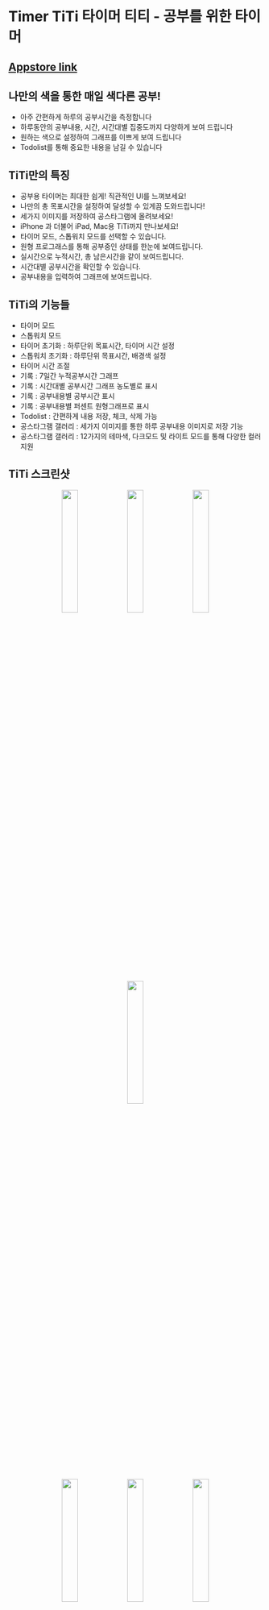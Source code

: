 # Timer TiTi 타이머 티티 - 공부를 위한 타이머
## [Appstore link](https://apps.apple.com/kr/app/titi-공부를-위한-타이머/id1519159240)

## 나만의 색을 통한 매일 색다른 공부!
* 아주 간편하게 하루의 공부시간을 측정합니다
* 하루동안의 공부내용, 시간, 시간대별 집중도까지 다양하게 보여 드립니다
* 원하는 색으로 설정하여 그래프를 이쁘게 보여 드립니다
* Todolist를 통해 중요한 내용을 남길 수 있습니다

## TiTi만의 특징
* 공부용 타이머는 최대한 쉽게! 직관적인 UI를 느껴보세요!
* 나만의 총 목표시간을 설정하여 달성할 수 있게끔 도와드립니다!
* 세가지 이미지를 저장하여 공스타그램에 올려보세요!
* iPhone 과 더불어 iPad, Mac용 TiTi까지 만나보세요!
* 타이머 모드, 스톱워치 모드를 선택할 수 있습니다.
* 원형 프로그래스를 통해 공부중인 상태를 한눈에 보여드립니다.
* 실시간으로 누적시간, 총 남은시간을 같이 보여드립니다.
* 시간대별 공부시간을 확인할 수 있습니다.
* 공부내용을 입력하여 그래프에 보여드립니다.


## TiTi의 기능들
* 타이머 모드
* 스톱워치 모드
* 타이머 초기화 : 하루단위 목표시간, 타이머 시간 설정
* 스톱워치 초기화 : 하루단위 목표시간, 배경색 설정
* 타이머 시간 조절
* 기록 : 7일간 누적공부시간 그래프
* 기록 : 시간대별 공부시간 그래프 농도별로 표시
* 기록 : 공부내용별 공부시간 표시
* 기록 : 공부내용별 퍼센트 원형그래프로 표시
* Todolist : 간편하게 내용 저장, 체크, 삭제 가능
* 공스타그램 갤러리 : 세가지 이미지를 통한 하루 공부내용 이미지로 저장 기능
* 공스타그램 갤러리 : 12가지의 테마색, 다크모드 및 라이트 모드를 통해 다양한 컬러 지원

## TiTi 스크린샷
<p align="center" width="100%">
<img width="25%" src = "https://user-images.githubusercontent.com/65349445/122640717-fb0ad980-d13b-11eb-9627-b1c063821d92.png">
<img width="25%" src = "https://user-images.githubusercontent.com/65349445/122640650-a8312200-d13b-11eb-8a53-12e0ed329c8f.png">
<img width="25%" src = "https://user-images.githubusercontent.com/65349445/122640729-0cec7c80-d13c-11eb-9c40-b69d5ab8b409.png">
<img width="25%" src = "https://user-images.githubusercontent.com/65349445/122640736-15dd4e00-d13c-11eb-9364-bccf36ac7e02.png">
</p>
<p align="center" width="100%">
<img width="25%" src = "https://user-images.githubusercontent.com/65349445/122640746-1ece1f80-d13c-11eb-8f2d-dfcb2ec27709.png">
<img width="25%" src = "https://user-images.githubusercontent.com/65349445/122640757-27265a80-d13c-11eb-9b74-8f6e72aa8155.png">
<img width="25%" src = "https://user-images.githubusercontent.com/65349445/122640767-2e4d6880-d13c-11eb-9667-65986bd2de18.png">
</p>

## 개발자 링크
* DEV_FDEE / freedeveloper97@gmail.com
* [instagram](https://www.instagram.com/dev_fdee/?hl=ko)
* [blog](https://fdee.tistory.com)
* [Youtube](https://www.youtube.com/channel/UCbdetgcLOrW7qRB0907UjTw)

### Copyright © 2021 FDEE.
